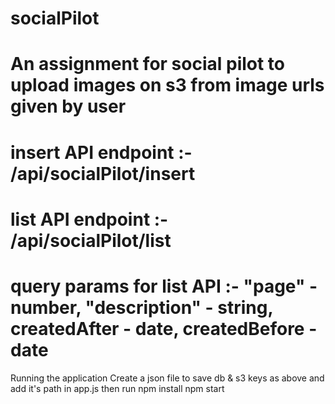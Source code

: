 # socialPilot
# An assignment for social pilot to upload images on s3 from image urls given by user
<!-- {
  "MONGO_USERNAME": "XXXXXXXX",
  "MONGO_PASSWORD": "XXXXXXXX",
  "accessKeyId": "XXXXXXXX",
  "secretAccessKey": "XXXXXXXX"
} -->

# insert API endpoint :- /api/socialPilot/insert
# list API endpoint :- /api/socialPilot/list 
# query params for list API :- "page" - number, "description" - string, createdAfter - date, createdBefore - date

Running the application
Create a json file to save db & s3 keys as above and add it's path in app.js then run
npm install
npm start
